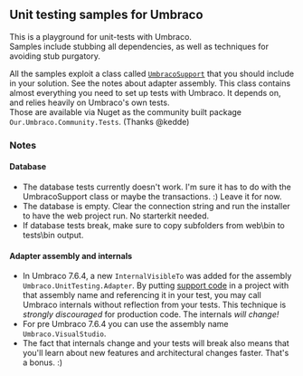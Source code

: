 ## Unit testing samples for Umbraco

This is a playground for unit-tests with Umbraco.  
Samples include stubbing all dependencies, as well as techniques for avoiding stub purgatory.

All the samples exploit a class called [`UmbracoSupport`](Umbraco.UnitTesting.Adapter/Support/UmbracoSupport.cs)
 that you should include in your solution.
See the notes about adapter assembly. This class contains almost everything you need to set up
tests with Umbraco. It depends on, and relies heavily on Umbraco's own tests.  
Those are available via Nuget as the community built package `Our.Umbraco.Community.Tests`.
(Thanks @kedde)

### Notes

#### Database
- The database tests currently doesn't work. I'm sure it has to do with the UmbracoSupport class or maybe the transactions. :)
  Leave it for now.
- The database is empty. Clear the connection string and run the installer to have the web project run. No starterkit needed.
- If database tests break, make sure to copy subfolders from web\bin to tests\bin output.


#### Adapter assembly and internals

- In Umbraco 7.6.4, a new `InternalVisibleTo` was added for the assembly `Umbraco.UnitTesting.Adapter`.
By putting [support code](Umbraco.UnitTesting.Adapter/Support/UmbracoSupport.cs) in a project with that assembly name and referencing it in your test,
you may call Umbraco internals without reflection from your tests. This technique is _strongly discouraged_ for production code.
The internals _will change!_
- For pre Umbraco 7.6.4 you can use the assembly name `Umbraco.VisualStudio`.
- The fact that internals change and your tests will break also means that you'll
learn about new features and architectural changes faster. That's a bonus. :)
